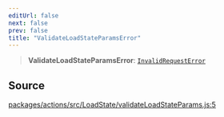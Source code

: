 ```yaml
---
editUrl: false
next: false
prev: false
title: "ValidateLoadStateParamsError"
---
```


> **ValidateLoadStateParamsError**: [`InvalidRequestError`](/reference/tevm/errors/classes/invalidrequesterror/)

## Source

[packages/actions/src/LoadState/validateLoadStateParams.js:5](https://github.com/evmts/tevm-monorepo/blob/main/packages/actions/src/LoadState/validateLoadStateParams.js#L5)
